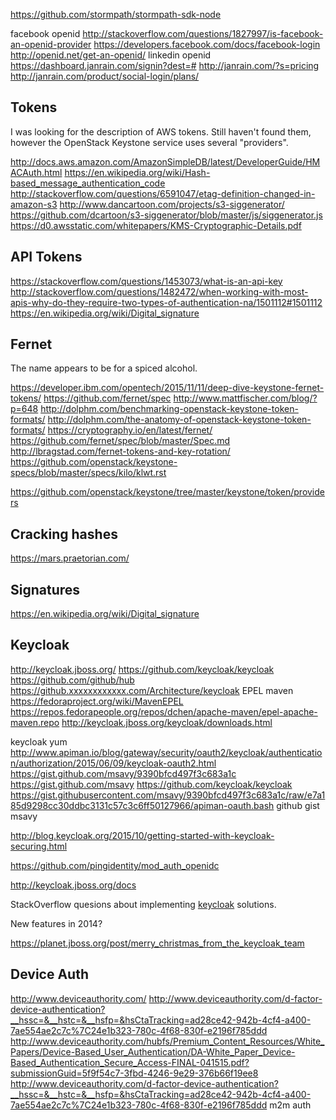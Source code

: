 
<!--
-->

https://github.com/stormpath/stormpath-sdk-node

facebook openid
http://stackoverflow.com/questions/1827997/is-facebook-an-openid-provider
https://developers.facebook.com/docs/facebook-login
http://openid.net/get-an-openid/
linkedin openid
https://dashboard.janrain.com/signin?dest=#
http://janrain.com/?s=pricing
http://janrain.com/product/social-login/plans/


Tokens
------

I was looking for the description of AWS tokens.
Still haven't found them, however the OpenStack Keystone service
uses several "providers".

http://docs.aws.amazon.com/AmazonSimpleDB/latest/DeveloperGuide/HMACAuth.html
https://en.wikipedia.org/wiki/Hash-based_message_authentication_code
http://stackoverflow.com/questions/6591047/etag-definition-changed-in-amazon-s3
http://www.dancartoon.com/projects/s3-siggenerator/
https://github.com/dcartoon/s3-siggenerator/blob/master/js/siggenerator.js
https://d0.awsstatic.com/whitepapers/KMS-Cryptographic-Details.pdf

API Tokens
----------

https://stackoverflow.com/questions/1453073/what-is-an-api-key
http://stackoverflow.com/questions/1482472/when-working-with-most-apis-why-do-they-require-two-types-of-authentication-na/1501112#1501112
https://en.wikipedia.org/wiki/Digital_signature


Fernet
------

The name appears to be for a spiced alcohol.

https://developer.ibm.com/opentech/2015/11/11/deep-dive-keystone-fernet-tokens/
https://github.com/fernet/spec
http://www.mattfischer.com/blog/?p=648
http://dolphm.com/benchmarking-openstack-keystone-token-formats/
http://dolphm.com/the-anatomy-of-openstack-keystone-token-formats/
https://cryptography.io/en/latest/fernet/
https://github.com/fernet/spec/blob/master/Spec.md
http://lbragstad.com/fernet-tokens-and-key-rotation/
https://github.com/openstack/keystone-specs/blob/master/specs/kilo/klwt.rst

https://github.com/openstack/keystone/tree/master/keystone/token/providers


Cracking hashes
---------------

https://mars.praetorian.com/

Signatures
-----------

https://en.wikipedia.org/wiki/Digital_signature

Keycloak
--------


http://keycloak.jboss.org/
https://github.com/keycloak/keycloak
https://github.com/github/hub
https://github.xxxxxxxxxxxx.com/Architecture/keycloak
EPEL maven
https://fedoraproject.org/wiki/MavenEPEL
https://repos.fedorapeople.org/repos/dchen/apache-maven/epel-apache-maven.repo
http://keycloak.jboss.org/keycloak/downloads.html

keycloak yum
http://www.apiman.io/blog/gateway/security/oauth2/keycloak/authentication/authorization/2015/06/09/keycloak-oauth2.html
https://gist.github.com/msavy/9390bfcd497f3c683a1c
https://gist.github.com/msavy
https://github.com/keycloak/keycloak
https://gist.githubusercontent.com/msavy/9390bfcd497f3c683a1c/raw/e7a185d9298cc30ddbc3131c57c3c6ff50127966/apiman-oauth.bash
github gist msavy

http://blog.keycloak.org/2015/10/getting-started-with-keycloak-securing.html

https://github.com/pingidentity/mod_auth_openidc

http://keycloak.jboss.org/docs

StackOverflow quesions about implementing
[keycloak]( http://stackoverflow.com/questions/tagged/keycloak?sort=votes )
solutions.

New features in 2014?

https://planet.jboss.org/post/merry_christmas_from_the_keycloak_team

Device Auth
-----------

http://www.deviceauthority.com/
http://www.deviceauthority.com/d-factor-device-authentication?__hssc=&__hstc=&__hsfp=&hsCtaTracking=ad28ce42-942b-4cf4-a400-7ae554ae2c7c%7C24e1b323-780c-4f68-830f-e2196f785ddd
http://www.deviceauthority.com/hubfs/Premium_Content_Resources/White_Papers/Device-Based_User_Authentication/DA-White_Paper_Device-Based_Authentication_Secure_Access-FINAL-041515.pdf?submissionGuid=5f9f54c7-3fbd-4246-9e29-376b66f19ee8
http://www.deviceauthority.com/d-factor-device-authentication?__hssc=&__hstc=&__hsfp=&hsCtaTracking=ad28ce42-942b-4cf4-a400-7ae554ae2c7c%7C24e1b323-780c-4f68-830f-e2196f785ddd
m2m auth


<!-- vim: set autoindent expandtab sw=4 syntax=markdown: -->
